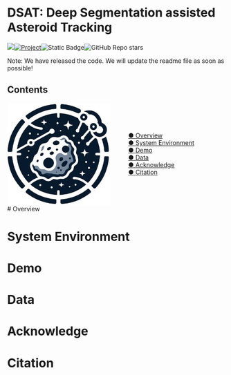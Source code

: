 # DSAT: **D**eep **S**egmentation assisted **A**steroid **T**racking

<img src="https://badges.toozhao.com/badges/01HJ6B2Z74GM371X2NKHSJ6MF9/green.svg" />[![Project](https://img.shields.io/badge/Project-DSAT%20-blue.svg)](https://zhenhongdu.github.io/asteroid_tracking/)<img alt="Static Badge" src="https://img.shields.io/badge/update_time-23--12--21-blue"><img alt="GitHub Repo stars" src="https://img.shields.io/github/stars/zhenhongdu/DeepSegAsteroidTracker?color=hex">


Note: We have released  the code. We will update the readme file as soon as possible!

## Contents

<div style="display: flex; align-items: center;">
    <img src="images/logo.jpg" width="240" style="margin-right: 40px;">
    <div style="flex-grow: 1;">
        <a href="#overview"><span class="marker"> ● </span>Overview</a><br>
        <a href="#system-environment"><span class="marker"> ● </span>System Environment</a><br>
        <a href="#demo"><span class="marker"> ● </span>Demo</a><br>
        <a href="#data"><span class="marker"> ● </span>Data</a><br>
        <a href="#acknowledge"><span class="marker"> ● </span>Acknowledge</a><br>
        <a href="#citation"><span class="marker"> ● </span>Citation</a><br> 
    </div>
</div>
# Overview





# System Environment



# Demo



# Data



# Acknowledge




# Citation


